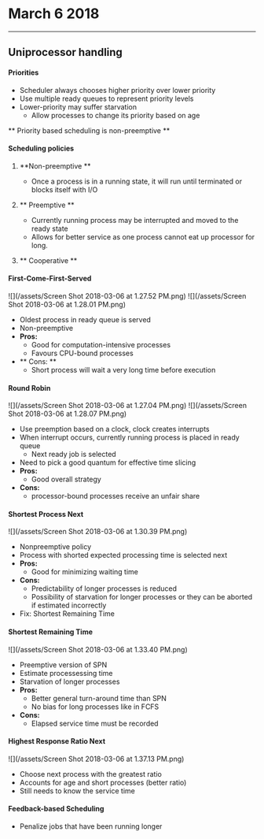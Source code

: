 # March 6 2018
---  
## Uniprocessor handling

#### Priorities
- Scheduler always chooses higher priority over lower priority
- Use multiple ready queues to represent priority levels
- Lower-priority may suffer starvation
    - Allow processes to change its priority based on age

** Priority based scheduling is non-preemptive **

#### Scheduling policies
1. **Non-preemptive **
    -  Once a process is in a running state, it will run until terminated or blocks itself with I/O

2. ** Preemptive **
    - Currently running process may be interrupted and moved to the ready state
    - Allows for better service as one process cannot eat up processor for long.

3. ** Cooperative **


#### First-Come-First-Served
![](/assets/Screen Shot 2018-03-06 at 1.27.52 PM.png)
![](/assets/Screen Shot 2018-03-06 at 1.28.01 PM.png)
- Oldest process in ready queue is served
- Non-preemptive
- **Pros:**
    - Good for computation-intensive processes
    - Favours CPU-bound processes
- ** Cons: **
    - Short process will wait a very long time before execution
    
 
#### Round Robin 
![](/assets/Screen Shot 2018-03-06 at 1.27.04 PM.png)
![](/assets/Screen Shot 2018-03-06 at 1.28.07 PM.png)
- Use preemption based on a clock, clock creates interrupts
- When interrupt occurs, currently running process is placed in ready queue
    - Next ready job is selected
- Need to pick a good quantum for effective time slicing
- **Pros:**
    - Good overall strategy
- **Cons:**
    - processor-bound processes receive an unfair share
    
#### Shortest Process Next
![](/assets/Screen Shot 2018-03-06 at 1.30.39 PM.png)
- Nonpreemptive policy
- Process with shorted expected processing time is selected next
- **Pros:**
    - Good for minimizing waiting time
- **Cons:**
    - Predictability of longer processes is reduced
    - Possibility of starvation for longer processes or they can be aborted if estimated incorrectly
- Fix: Shortest Remaining Time
    
#### Shortest Remaining Time
![](/assets/Screen Shot 2018-03-06 at 1.33.40 PM.png)
- Preemptive version of SPN
- Estimate processessing time
- Starvation of longer processes
- **Pros:**
    - Better general turn-around time than SPN
    - No bias for long processes like in FCFS
- **Cons:**
    - Elapsed service time must be recorded
    
#### Highest Response Ratio Next
![](/assets/Screen Shot 2018-03-06 at 1.37.13 PM.png)
- Choose next process with the greatest ratio
- Accounts for age and short processes (better ratio)
- Still needs to know the service time

#### Feedback-based Scheduling
- Penalize jobs that have been running longer
